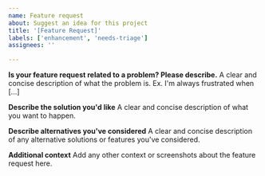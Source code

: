 ```yaml
---
name: Feature request
about: Suggest an idea for this project
title: '[Feature Request]'
labels: ['enhancement', 'needs-triage']
assignees: ''

---
```


<!--- If this is a language feature request please file the issue against the
hlsl-specs repository: https://github.com/microsoft/hlsl-specs/issues/new --->

**Is your feature request related to a problem? Please describe.**
A clear and concise description of what the problem is. Ex. I'm always frustrated when [...]

**Describe the solution you'd like**
A clear and concise description of what you want to happen.

**Describe alternatives you've considered**
A clear and concise description of any alternative solutions or features you've considered.

**Additional context**
Add any other context or screenshots about the feature request here.
